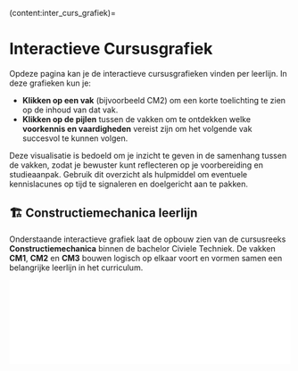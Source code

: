 (content:inter_curs_grafiek)=
# Interactieve Cursusgrafiek

Opdeze pagina kan je de interactieve cursusgrafieken vinden per leerlijn. In deze grafieken kun je:

* **Klikken op een vak** (bijvoorbeeld CM2) om een korte toelichting te zien op de inhoud van dat vak.
* **Klikken op de pijlen** tussen de vakken om te ontdekken welke **voorkennis en vaardigheden** vereist zijn om het volgende vak succesvol te kunnen volgen.

Deze visualisatie is bedoeld om je inzicht te geven in de samenhang tussen de vakken, zodat je bewuster kunt reflecteren op je voorbereiding en studieaanpak. Gebruik dit overzicht als hulpmiddel om eventuele kennislacunes op tijd te signaleren en doelgericht aan te pakken.

## 🏗️ Constructiemechanica leerlijn

Onderstaande interactieve grafiek laat de opbouw zien van de cursusreeks **Constructiemechanica** binnen de bachelor Civiele Techniek. De vakken **CM1**, **CM2** en **CM3** bouwen logisch op elkaar voort en vormen samen een belangrijke leerlijn in het curriculum. 

<script>
  window.addEventListener('message', function(event) {
    if (event.data.type === 'setHeight') {
      const iframe = document.querySelector('iframe[src*="course_graph.html"]');
      if (iframe) {
        iframe.style.height = event.data.height + 'px';
      }
    }
  });
</script>

<iframe src="_static/course_graph.html" width="100%" frameborder="0" scrolling="no"></iframe>